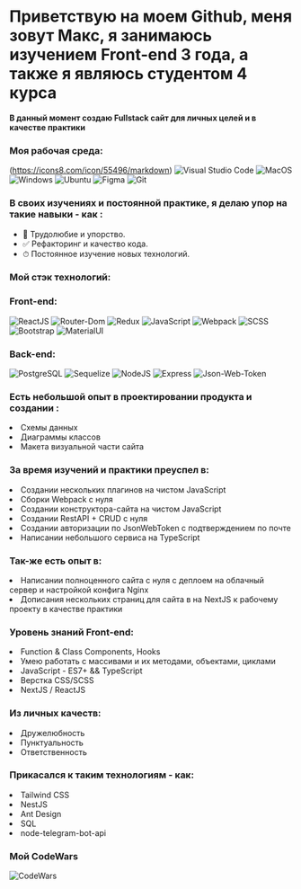 <h1>Приветствую на моем Github, меня зовут Макс, я занимаюсь изучением Front-end 3 года, а также я являюсь студентом 4 курса</h1>

<b>В данный момент создаю Fullstack сайт для личных целей и в качестве практики</b>

### Моя рабочая среда:

(https://icons8.com/icon/55496/markdown)
![Visual Studio Code](https://img.shields.io/badge/Visual_Studio_Code-0078D4?style=for-the-badge&logo=visual%20studio%20code&logoColor=white)
![MacOS](https://img.shields.io/badge/Cent%20OS-262577?style=for-the-badge&logo=CentOS&logoColor=white)
![Windows](https://img.shields.io/badge/Windows-0078D6?style=for-the-badge&logo=windows&logoColor=white)
![Ubuntu](https://img.shields.io/badge/Ubuntu-E95420?style=for-the-badge&logo=ubuntu&logoColor=white)
![Figma](https://img.shields.io/badge/Figma-F24E1E?style=for-the-badge&logo=figma&logoColor=white)
![Git](https://img.shields.io/badge/git-%23F05033.svg?style=for-the-badge&logo=git&logoColor=white)


### В своих изучениях и постоянной практике, я делаю упор на такие навыки - как :

- 🧼 Трудолюбие и упорство.
- ✅ Рефакторинг и качество кода.
- ⏱ Постоянное изучение новых технологий.

### Мой стэк технологий:

### Front-end:

![ReactJS](https://img.shields.io/badge/react-%2320232a.svg?style=for-the-badge&logo=react&logoColor=%2361DAFB)
![Router-Dom](https://img.shields.io/badge/React_Router-CA4245?style=for-the-badge&logo=react-router&logoColor=white)
![Redux](https://img.shields.io/badge/redux-%23593d88.svg?style=for-the-badge&logo=redux&logoColor=white)
![JavaScript](https://img.shields.io/badge/javascript-%23323330.svg?style=for-the-badge&logo=javascript&logoColor=%23F7DF1E)
![Webpack](https://img.shields.io/badge/webpack-%238DD6F9.svg?style=for-the-badge&logo=webpack&logoColor=black)
![SCSS](https://img.shields.io/badge/Scss-CC6699?style=for-the-badge&logo=sass&logoColor=white)
![Bootstrap](https://img.shields.io/badge/Bootstrap-563D7C?style=for-the-badge&logo=bootstrap&logoColor=white)
![MaterialUI](https://img.shields.io/badge/Material--UI-0081CB?style=for-the-badge&logo=material-ui&logoColor=white)

### Back-end:

![PostgreSQL](https://img.shields.io/badge/PostgreSQL-316192?style=for-the-badge&logo=postgresql&logoColor=white)
![Sequelize](https://img.shields.io/badge/Sequelize-52B0E7?style=for-the-badge&logo=Sequelize&logoColor=white)
![NodeJS](https://img.shields.io/badge/Node.js-43853D?style=for-the-badge&logo=node.js&logoColor=white)
![Express](https://img.shields.io/badge/Express.js-404D59?style=for-the-badge)
![Json-Web-Token](https://img.shields.io/badge/json%20web%20tokens-323330?style=for-the-badge&logo=json-web-tokens&logoColor=pink)

### Есть небольшой опыт в проектировании продукта и создании :

  <li>Схемы данных</li>
  <li>Диаграммы классов</li>
  <li>Макета визуальной части сайта</li>

### За время изучений и практики преуспел в:

  <li>Создании нескольких плагинов на чистом JavaScript</li> 
  <li>Сборки Webpack с нуля</li> 
  <li>Создании конструктора-сайта на чистом JavaScript</li> 
  <li>Создании RestAPI + CRUD с нуля</li> 
  <li>Создании авторизации по JsonWebToken с подтверждением по почте</li>
  <li>Написании небольшого сервиса на TypeScript</li>

### Так-же есть опыт в:

<li>Написании полноценного сайта с нуля с деплоем на облачный сервер и настройкой конфига Nginx</li>
<li>Дописания нескольких страниц для сайта в на NextJS к рабочему проекту в качестве практики</li>
  
### Уровень знаний Front-end: 

  <li>Function & Class Components, Hooks</li>
  <li>Умею работать с массивами и их методами, объектами, циклами</li>
  <li>JavaScript - ES7+ && TypeScript</li>
  <li>Верстка CSS/SCSS</li>
  <li>NextJS / ReactJS</li>

### Из личных качеств: 

  <li>Дружелюбность</li>
  <li>Пунктуальность</li>
  <li>Ответственность</li>

### Прикасался к таким технологиям - как:

<li>Tailwind CSS</li>
<li>NestJS</li>
<li>Ant Design</li>
<li>SQL</li>
<li>node-telegram-bot-api</li>

### Мой CodeWars

![CodeWars](https://www.codewars.com/users/Lucker_hns/badges/large)

